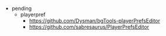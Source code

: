 
- pending
  - playerpref
    - https://github.com/Dysman/bgTools-playerPrefsEditor
    - https://github.com/sabresaurus/PlayerPrefsEditor